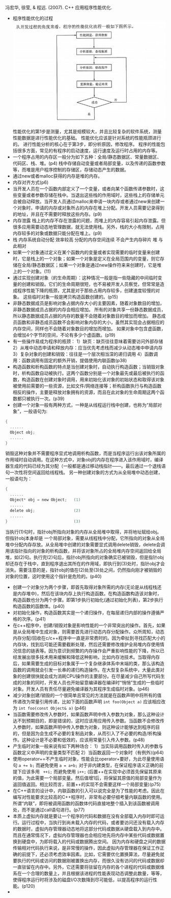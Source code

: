 冯宏华, 徐莹, & 程远. (2007). C++ 应用程序性能优化.
+ 程序性能优化的过程
![](1.png)
性能优化的第1步是测量，尤其是规模较大，并且比较复杂的软件系统，测量性能数据是进行性能优化的基础。
性能优化应该是针对系统的性能瓶颈进行的。
进行性能分析的核心在于第3步，即分析原因，修改程序。
程序的性能包括很多方面，常见的有程序的启动速度，运行速度及运行时占用的内存等。
+ 一个程序占用的内存区一般分为如下五种：全局/静态数据区、常量数据区、代码区、栈、堆。(p4)
栈中存储自动变量或者局部变量，以及传递的函数参数等，而堆是用户程序控制的存储区，存储动态产生的数据。
+ 通过new或者malloc获得的内存是堆的内存。
+ 内存对齐方式(p6)
+ 当开发人员在一个函数内部定义了一个变量，或者向某个函数传递参数时，这些变量或者参数存储在栈中。当退出这些栈的作用域时，这些栈上的存储单元会被自动释放。当开发人员通过malloc来申请一块内存或者通过new来创建一个对象时，申请的内存或对象所占的内存在堆上分配。开发人员需要记录得到的地址，并且在不需要时释放这些内存。(p9)
+ 内存泄露
栈上的内存不存在泄露的问题，而堆上的内存容易引起内存泄露。但很多应用需要动态地管理数据，就无法使用栈。另外，栈的大小有限制，占用内存较多的对象或数据只能分配在堆上。(p9)
+ 栈 内存系统自动分配 效率较高 分配的内存空间连续 不会产生内存碎片
堆 与此相对
+ 如果一个对象通过定义在某个函数内的变量或者实现需要的临时变量来创建时，它是栈上的一个对象；如果一个对象是定义在全局范围内的变量，则它存储在全局/静态数据区；如果一个对象是通过new操作符来来创建时，它是堆上的一个对象。(11)
+ 通过实现创建对象（的生命周期）：这种情况一般是指一些隐藏的中间临时变量的创建和销毁。它们的生命周期很短，也不易被开发人员察觉，但常常是造成程序性能下降的瓶颈，尤其是对于那些占用内存较多，创建速度较慢的对象。
这些临时对象一般是拷贝构造函数创建的。(p15)
+ 非静态数据成员是影响对象占据内存大小的主要因素，随着对象数目的增加，非静态数据成员占据的内存会相应增加。
所有的对象共享一份静态数据成员，所以静态数据成员占据的内存的数量不会随着对象数目的增加而增加。
静态成员函数和非静态成员函数不会影响对象内存的大小，虽然其实现会占据相应的内存空间，同样也不会随着对象数目的增加而增加。
如果对象中包含虚函数，会增加4个字节的空间，不论有多少个虚函数。(p19)
+ 有一些操作易成为程序的瓶颈：
1）缺页：缺页往往意味着需要访问外部存储
2）从堆中动态申请和释放内存：应当优先考虑栈而减少从动态堆中申请内存
3）复杂对象的创建和销毁：往往是一个层次相当深的递归调用
4）函数调用：函数调用有固定的额外开销，提倡使用内联函数(p38)
+ 构造函数和析构函数的特点是当创建对象时，自动执行构造函数；当销毁对象时，析构函数自动被执行。这两个函数分别是一个对象最先或最后被执行的函数，构造函数在创建对象时调用，用来初始化该对象的初始状态和取得该对象被使用前需要的一些资源，比如文件/网络连接等；析构函数执行与构造函数相反的操作，主要是释放对象拥有的资源，而且在此对象的生命周期这两个函数都只被执行一次。(p39)
+ 创建一个对象一般有两种方式，一种是从线程运行栈中创建，也称为“局部对象”，一般语句为:
````c
{
  ......
  Object obj;
  ......
}
````
销毁这种对象并不需要程序显式地调用析构函数，而是当程序运行出该对象所属的作用域时自动调用。在这种方式中，对象obj的内存在程序进入该作用域时，编译器生成的代码已经为其分配（一般都是通过移动栈指针——。最后通过一个退栈语句一次性将空间返回给线程栈。
另一种创建对象的方式为从全局堆中动态创建，一般语句为：
````c
{
  ......
  Object* obj = new Object;   (1)
  ......
  delete obj;                 (2)
  ......
}                             (3)
````
当执行(1)句时，指针obj所指向对象的内存从全局堆中取得，并将地址赋给obj。但指针obj本身却是 一个局部对象，需要从线程栈中分配，它所指向的对象从全局堆中分配内存存放。从全局堆中创建的对象需要显式调用delete销毁，delete会调用该指针指向的对象的析构函数，并将该对象所占的全局堆内存空间返回给全局堆，如(2)句。执行完(2)句后，指针obj所指向的对象确实已被销毁，但是指针obj却还存在于栈中，直到程序退出其所在的作用域，即执行到(3)处时，指针obj才会消失。需要注意的是，指针obj的值在(2)处至(3)处之间，仍然指向刚才被销毁的对象的位置，这时使用这个指针是危险的。(p40)
+ 创建一个对象分为两个步骤，即首先取得对象所需的内存(无论是从线程栈还是内存堆中)，然后在该块内存上执行构造函数。在构造函数构造该对象时，构造函数也分为两个步骤。即第1步执行初始化(通过初始化列表)，第2步执行构造函数的函数体。(p40)
+ 对初始化操作，构造函数其实是一个递归操作，在每层递归内部的操作遵循严格的次序。(p41)
+ 在c++程序中，创建/销毁对象是影响性能的一个非常突出的操作。首先，如果是从全局堆中生成对象，则需要首先进行动态内存分配操作。众所周知，动态内存分配/回收在c/c++程序中一直是非常费时的。因为牵扯到寻找匹配大小的内存块，找到后可能还需要截断处理，然后还需要修改维护全局堆内存使用情况信息的链表等。因为意识到频繁的内存操作会严重影响性能的下降，所以已经发展出很多技术用来缓解和降低这种影响，比如内存池技术。当取得内存后，如果需要生成的目标对象属于一个复杂继承体系中末端的类，那么该构造函数的调用就会引发一长串的递归构造操作。在大型复杂系统中，大量此类对象的创建很快就会成为消耗CPU操作的主要部分。在尽量减少自己所写代码生成的对象的同时，开发人员也开始留意编译器在编译时“悄悄”生成的一些临时对象。开发人员有责任尽量避免编译器为其程序生成临时对象。(p46)
+ 减少对象创建/销毁的一个很简单且常见的方法就是在函数声明中将所有的值传递改为常量引用传递，比如下面的函数声明
`int foo(Object a)`
应该相应改为
`int foo(const Object& a)`
(p46)
+ 当函数需要修改传入参数时，如果函数声明中传入参数为对象，那么这种设计达不到预期目的，即是错误的，这时应该用应用传入参数。当函数不会修改传入参数时，如果函数声明中传入参数为对象，则这种设计能够达到程序的目的，但是因为会生成不必要的复制品对象，从而引入了不必要的构造/析构操作。这种设计是不必要和低效的，应该用常量引入传入参数。(p48)
+ 产生临时对象一般来说有如下两种场合：
1）当实际调用函数时传入的参数与函数定义中声明的变量类型不匹配
2）当函数返回一个对象时（有例外)(p64)
+ 使用operator+=不产生临时对象，性能会比operator+要好，为此尽量使用语句
`a += b;`
而避免使用
`a = a+b;`
对于非内建类型，在保证程序语义正确的前提下应该多用
` ++i;`
而避免使用
`i++;`
(后置++在实现中必须首先保留其原来的值，为此需要一个局部变量。然后值增1后，将保留其原值的局部变量作为返回值返回。相比较而言，前置++的实现不会需要这样一个局部变量)(p75)
+ 在C++语言的设计中，内联函数的引入可以说完全是为了性能的考虑。因此在编写对性能要求比较高的C++程序时，非常有必要仔细考量内联函数的使用。
所谓“内联”，即将被调用函数的函数体代码直接地整个插入到该函数被调用处，而不是通过call语句进行。(p77)
+ 本质上虚拟内存就是要让一个程序的代码和数据在没有全部载入内存时即可运行。运行过程中，当执行到尚未载入内存的代码，或者要访问还没有载入内存的数据时，虚拟内存管理器动态地将这部分代码或数据从硬盘载入到内存中。而且在通常情况下，虚拟内存管理器也会相应地先将内存中某些代码或数据置换到硬盘中，为即将载入的代码或数据腾出空间。
因为内存和硬盘之间的数据传输相对代码执行来说，是非常慢的操作，因此虚拟内存管理器在保证工作正确的前提下，还必须考虑效率因素。比如，它需要优化置换算法，尽量避免就要执行的代码或访问的数据刚被置换出内存，而很久没有访问的代码或数据却一直驻留在内存中。另外，它还需要将驻留在内存的各个进程的代码或数据维系在一个合理的数量上，并且根据该进程的性能表现动态调整此数量，等等，使得程序运行时将涉及的磁盘I/O次数降到尽可能低，以提高程序的运行性能。(p120)
+ 
